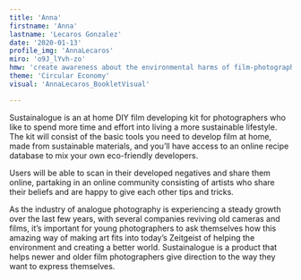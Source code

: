 ```yaml
---
title: 'Anna'
firstname: 'Anna'
lastname: 'Lecaros Gonzalez'
date: '2020-01-13'
profile_img: 'AnnaLecaros'
miro: 'o9J_lYvh-zo'
hmw: 'create awareness about the environmental harms of film-photography?'
theme: 'Circular Economy'
visual: 'AnnaLecaros_BookletVisual'

---
```


Sustainalogue is an at home DIY film developing kit for photographers who like to spend more time and effort into living a more sustainable lifestyle. The kit will consist of the basic tools you need to develop film at home, made from sustainable materials, and you’ll have access to an online recipe database to mix your own eco-friendly developers.  

Users will be able to scan in their developed negatives and share them online, partaking in an online community consisting of artists who share their beliefs and are happy to give each other tips and tricks.  

As the industry of analogue photography is experiencing a steady growth over the last few years, with several companies reviving old cameras and films, it’s important for young photographers to ask themselves how this amazing way of making art fits into today’s Zeitgeist of helping the environment and creating a better world. Sustainalogue is a product that helps newer and older film photographers give direction to the way they want to express themselves. 


